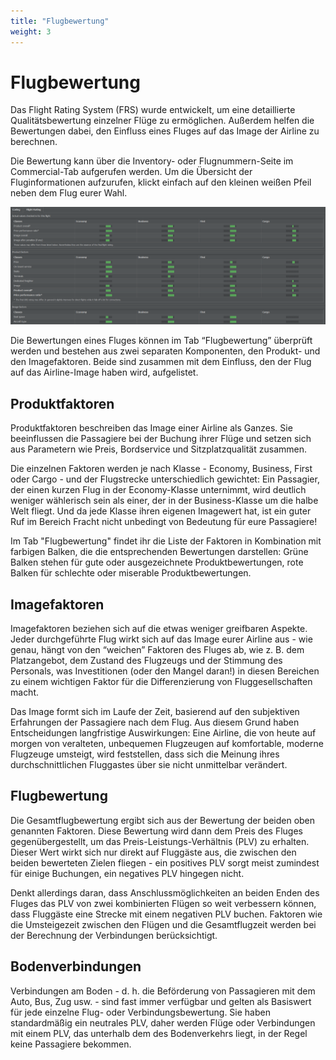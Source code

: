 ```yaml
---
title: "Flugbewertung"
weight: 3
---
```


# Flugbewertung

Das Flight Rating System (FRS) wurde entwickelt, um eine detaillierte Qualitätsbewertung einzelner Flüge zu ermöglichen. Außerdem helfen die Bewertungen dabei, den Einfluss eines Fluges auf das Image der Airline zu berechnen.

Die Bewertung kann über die Inventory- oder Flugnummern-Seite im Commercial-Tab aufgerufen werden. Um die Übersicht der Fluginformationen aufzurufen, klickt einfach auf den kleinen weißen Pfeil neben dem Flug eurer Wahl.

![FRS-Übersicht](FRS_01.png "FRS-Übersicht")

Die Bewertungen eines Fluges können im Tab “Flugbewertung” überprüft werden und bestehen aus zwei separaten Komponenten, den Produkt- und den Imagefaktoren. Beide sind zusammen mit dem Einfluss, den der Flug auf das Airline-Image haben wird, aufgelistet.

## Produktfaktoren

Produktfaktoren beschreiben das Image einer Airline als Ganzes. Sie beeinflussen die Passagiere bei der Buchung ihrer Flüge und setzen sich aus Parametern wie Preis, Bordservice und Sitzplatzqualität zusammen.

Die einzelnen Faktoren werden je nach Klasse - Economy, Business, First oder Cargo - und der Flugstrecke unterschiedlich gewichtet: Ein Passagier, der einen kurzen Flug in der Economy-Klasse unternimmt, wird deutlich weniger wählerisch sein als einer, der in der Business-Klasse um die halbe Welt fliegt. Und da jede Klasse ihren eigenen Imagewert hat, ist ein guter Ruf im Bereich Fracht nicht unbedingt von Bedeutung für eure Passagiere!

Im Tab "Flugbewertung" findet ihr die Liste der Faktoren in Kombination mit farbigen Balken, die die entsprechenden Bewertungen darstellen: Grüne Balken stehen für gute oder ausgezeichnete Produktbewertungen, rote Balken für schlechte oder miserable Produktbewertungen.

## Imagefaktoren

Imagefaktoren beziehen sich auf die etwas weniger greifbaren Aspekte. Jeder durchgeführte Flug wirkt sich auf das Image eurer Airline aus - wie genau, hängt von den “weichen” Faktoren des Fluges ab, wie z. B. dem Platzangebot, dem Zustand des Flugzeugs und der Stimmung des Personals, was Investitionen (oder den Mangel daran!) in diesen Bereichen zu einem wichtigen Faktor für die Differenzierung von Fluggesellschaften macht.

Das Image formt sich im Laufe der Zeit, basierend auf den subjektiven Erfahrungen der Passagiere nach dem Flug. Aus diesem Grund haben Entscheidungen langfristige Auswirkungen: Eine Airline, die von heute auf morgen von veralteten, unbequemen Flugzeugen auf komfortable, moderne Flugzeuge umsteigt, wird feststellen, dass sich die Meinung ihres durchschnittlichen Fluggastes über sie nicht unmittelbar verändert.

## Flugbewertung

Die Gesamtflugbewertung ergibt sich aus der Bewertung der beiden oben genannten Faktoren. Diese Bewertung wird dann dem Preis des Fluges gegenübergestellt, um das Preis-Leistungs-Verhältnis (PLV) zu erhalten. Dieser Wert wirkt sich nur direkt auf Fluggäste aus, die zwischen den beiden bewerteten Zielen fliegen - ein positives PLV sorgt meist zumindest für einige Buchungen, ein negatives PLV hingegen nicht.

Denkt allerdings daran, dass Anschlussmöglichkeiten an beiden Enden des Fluges das PLV von zwei kombinierten Flügen so weit verbessern können, dass Fluggäste eine Strecke mit einem negativen PLV buchen. Faktoren wie die Umsteigezeit zwischen den Flügen und die Gesamtflugzeit werden bei der Berechnung der Verbindungen berücksichtigt.

## Bodenverbindungen

Verbindungen am Boden - d. h. die Beförderung von Passagieren mit dem Auto, Bus, Zug usw. - sind fast immer verfügbar und gelten als Basiswert für jede einzelne Flug- oder Verbindungsbewertung. Sie haben standardmäßig ein neutrales PLV, daher werden Flüge oder Verbindungen mit einem PLV, das unterhalb dem des Bodenverkehrs liegt, in der Regel keine Passagiere bekommen.
